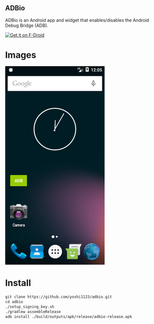 ADBio
-----

ADBio is an Android app and widget that enables/disables the Android Debug
Bridge (ADB).

[<img src="https://fdroid.gitlab.io/artwork/badge/get-it-on.png"
     alt="Get it on F-Droid"
     height="80">](https://f-droid.org/packages/io.github.yoshi1123.adbio/)

# Images

![Screenshot 1](metadata/en-US/images/phoneScreenshots/1.png)

# Install

    git clone https://github.com/yoshi1123/adbio.git
    cd adbio
    ./setup_signing_key.sh
    ./gradlew assembleRelease
    adb install ./build/outputs/apk/release/adbio-release.apk
